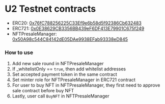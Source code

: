 # U2 Testnet contracts

- ERC20: [0x76fC788256225C33Ef9e6b58d5f92386Cb632483](https://testnet.u2uscan.xyz/address/0x76fC788256225C33Ef9e6b58d5f92386Cb632483)
- ERC721: [0x0E38629CB3356BB439eF6DF413E79901C675f249](https://testnet.u2uscan.xyz/address/0x0E38629CB3356BB439eF6DF413E79901C675f249)
- NFTPresaleManager: [0x50A98c544C84142dE05DAe9938EFab93338eD845](https://testnet.u2uscan.xyz/address/0x50A98c544C84142dE05DAe9938EFab93338eD845)

### How to use
1. Add new sale round in NFTPresaleManager
2. If _whitelistOnly == `true`, then add whitelist addresses
3. Set accepted payment token in the same contract
4. Set minter role for NFTPresaleManager in ERC721 contract
5. For user to buy NFT in NFTPresaleManager, they first need to approve sale contract before buy NFT
6. Lastly, user call `BuyNFT` in NFTPresaleManager

